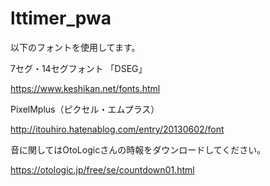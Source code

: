 # lttimer_pwa

以下のフォントを使用してます。

7セグ・14セグフォント 「DSEG」

https://www.keshikan.net/fonts.html

PixelMplus（ピクセル・エムプラス）

http://itouhiro.hatenablog.com/entry/20130602/font


音に関してはOtoLogicさんの時報をダウンロードしてください。

https://otologic.jp/free/se/countdown01.html

